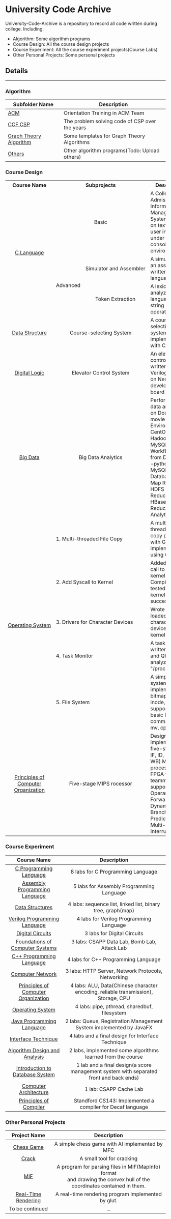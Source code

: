 # University Code Archive

University-Code-Archive is a repository to record all code written during college. Including:

* Algorithm: Some algorithm programs
* Course Design: All the course design projects
* Course Experiment: All the course experiment projects(Course Labs)
* Other Personal Projects: Some personal projects

## Details

---

### Algorithm

| Subfolder Name              | Description                                    |
| --------------------------- | ---------------------------------------------- |
| [ACM][1]                    | Orientation Training in ACM Team               |
| [CCF CSP][2]                | The problem solving code of CSP over the years |
| [Graph Theory Algorithm][3] | Some templates for Graph Theory Algorithms     |
| [Others][4]                 | Other algorithm programs(Todo: Upload others)  |

### Course Design

<table>
    <tr>
        <th style="text-align: center" nowrap="nowrap">Course Name</th>
        <th colspan="2" style="text-align: center">Subprojects</th>
        <th colspan="2" style="text-align: center">Description</th>
    </tr>
    <tr>
        <td rowspan="3" nowrap="nowrap" align="center">
            <a href="https://github.com/XJDKC/University-Code-Archive/tree/master/Course%20Design/C%20Language%20Course%20Design">
                C Language
            </a>
        </td>
        <td colspan="2" nowrap="nowrap" align="center">Basic</td>
        <td>A College Admissions Information Management System based on text-based user interfaces under Win32 console environment</td>
    </tr>
    <tr>
        <td rowspan="2">Advanced</td>
        <td nowrap="nowrap" align="center">Simulator and Assembler</td>
        <td>A simulator and an assembler written in C language</td>
    </tr>
    <tr>
        <td align="center">Token Extraction</td>
        <td>A lexical analyzer for C language(Using string operations)</td>
    </tr>
    <tr>
        <td nowrap="nowrap" align="center">
            <a href="https://github.com/XJDKC/University-Code-Archive/tree/master/Course%20Design/Data%20Structure%20Course%20Design">
                Data Structure
            </a>
        </td>
        <td colspan="2"  align="center">Course-selecting System</td>
        <td>A course-selecting system implemented with C++ STL</td>
    </tr>
    <tr>
        <td nowrap="nowrap" align="center">
            <a href="https://github.com/XJDKC/University-Code-Archive/tree/master/Course%20Design/Digital%20Logic%20Course%20Design">
                Digital Logic
            </a>
        </td>
        <td colspan="2"  align="center">Elevator Control System</td>
        <td>An elevator control system written in Verilog, running on Nesys DDR4 development board</td>
    </tr>
    <tr>
        <td nowrap="nowrap" align="center">
            <a href="https://github.com/XJDKC/University-Code-Archive/tree/master/Course%20Design/Data%20Analysis%20Based%20on%20Big%20Data%20Platform">
                Big Data
            </a>
        </td>
        <td colspan="2" nowrap="nowrap" align="center">Big Data Analytics</td>
        <td>Performed big data analytics on Douban movie reviews.  <br> Environment: CentOS, Hadoop, HBase, MySQL, Scrapy.  <br> Workflow: Data from Douban --python--> MySQL Database --Map Reduce--> HDFS --Map Reduce--> HBase --Map Reduce--> Analytics</td>
    </tr>
    <tr>
        <td rowspan="5" nowrap="nowrap" align="center">
            <a href="https://github.com/XJDKC/University-Code-Archive/tree/master/Course%20Design/Operating%20System%20Course%20Design">
                Operating System
            </a>
        </td>
        <td colspan="2">1. Multi-threaded File Copy</td>
        <td>A multi-threaded file copy program with GUI implemented using Qt</td>
    </tr>
    <tr>
        <td colspan="2">2. Add Syscall to Kernel</td>
        <td>Added a system call to Linux kernel. Compiled and tested the kernel successfully</td>
    </tr>
    <tr>
        <td colspan="2">3. Drivers for Character Devices</td>
        <td>Wrote and loaded a Linux character device to the kernel</td>
    </tr>
    <tr>
        <td colspan="2">4. Task Monitor</td>
        <td>A task monitor written in C++ and Qt by analyzing "/proc"</td>
    </tr>
    <tr>
        <td colspan="2">5. File System</td>
        <td>A simple file system implemented by bitmap and inode, supporting basic linux commands(e.g., mv, cp)</td>
    </tr>
    <tr>
        <td align="center">
            <a href="https://github.com/XJDKC/University-Code-Archive/tree/master/Course%20Design/Composition%20Principle%20Course%20Design">
                Principles of Computer Organization
            </a>
        </td>
        <td colspan="2" align="center">Five-stage MIPS rocessor</td>
        <td>Designed and implemented a five-stage(i.e. IF, ID, EX, MEM, WB) MIPS processor with FPGA with three teammates, supporting Operand Forwarding, Dynamic Branch Prediction and Multi-level Interruption. </td>
    </tr>
</table>

### Course Experiment

|                Course Name                |                         Description                          |
| :---------------------------------------: | :----------------------------------------------------------: |
|       [C Programming Language][5]         |              8 labs for  C Programming Language              |
|    [Assembly Programming Language][6]     |           5 labs for Assembly Programming Language           |
|           [Data Structures][7]            | 4 labs: sequence list, linked list, binary tree, graph(map)  |
|    [Verilog Programming Language][8]      |           4 labs for Verilog Programming Language            |
|          [Digital Circuits][9]            |                 3 labs for Digital Circuits                  |
|   [Foundations of Computer Systems][10]   |         3 labs: CSAPP Data Lab, Bomb Lab, Attack Lab         |
|      [C++ Programming Language][11]       |             4 labs for C++ Programming Language              |
|          [Computer Network][12]           |      3 labs: HTTP Server, Network Protocols, Networking      |
| [Principles of Computer Organization][13] | 4 labs: ALU, Data(Chinese character encoding, reliable transmission), Storage, CPU |
|          [Operating System][14]           |         4 labs: pipe, pthread, sharedbuf, filesystem         |
|      [Java Programming Language][15]      | 2 labs: Queue, Registration Management System implemented by JavaFX |
|         [Interface Technique][16]         |      4 labs and a final design for Interface Technique       |
|    [Algorithm Design and Analysis][17]    | 2 labs, implemented some algorithms learned from the course  |
|   [Introduction to Database System][18]   | 1 lab and a final design(a score management system with separated front and back ends) |
|        [Computer Architecture][19]        |                      1 lab: CSAPP Cache Lab                  |
|       [Principles of Compiler][20]        |  Standford CS143: Implemented a compiler for Decaf language  |



### Other Personal Projects
|       Project Name        |                         Description                          |
| :-----------------------: | :----------------------------------------------------------: |
|     [Chess Game][21]      |        A simple chess game with AI implemented by MFC        |
|        [Crack][22]        |                  A small tool for cracking                   |
|         [MIF][23]         | A program for parsing files in MIF(MapInfo) format <br/> and drawing the convex hull of the coordinates contained in them. |
| [Real-Time Rendering][24] |      A real-time rendering program implemented by glut.      |
|      To be continued      |                            ...                               |

<!--- Reference links for Algorithm -->
[1]: https://github.com/XJDKC/University-Code-Archive/tree/master/Algorithm/ACM
[2]: https://github.com/XJDKC/University-Code-Archive/tree/master/Algorithm/CCF%20CSP
[3]: https://github.com/XJDKC/University-Code-Archive/tree/master/Algorithm/Graph%20Theory%20Algorithm
[4]: https://github.com/XJDKC/University-Code-Archive/tree/master/Algorithm/Others/ZY%20QM

<!--- Reference links for Course Experiment -->
[5]: https://github.com/XJDKC/University-Code-Archive/tree/master/Course%20Experiment/C%20Language%20Course%20Course%20Exp
[6]: https://github.com/XJDKC/University-Code-Archive/tree/master/Course%20Experiment/Assembly%20Language%20Course%20Exp
[7]: https://github.com/XJDKC/University-Code-Archive/tree/master/Course%20Experiment/Data%20Structure%20Course%20Exp
[8]: https://github.com/XJDKC/University-Code-Archive/tree/master/Course%20Experiment/Verilog%20Course%20Exp
[9]: https://github.com/XJDKC/University-Code-Archive/tree/master/Course%20Experiment/Digital%20Logic%20Course%20Exp
[10]: https://github.com/XJDKC/University-Code-Archive/tree/master/Course%20Experiment/Foundations%20of%20Computer%20Systems%20Course%20Exp
[11]: https://github.com/XJDKC/University-Code-Archive/tree/master/Course%20Experiment/C%2B%2B%20Language%20Course%20%20Exp
[12]: https://github.com/XJDKC/University-Code-Archive/tree/master/Course%20Experiment/Computer%20Network%20Course%20Exp
[13]: https://github.com/XJDKC/University-Code-Archive/tree/master/Course%20Experiment/Composition%20Principle%20Course%20Exp
[14]: https://github.com/XJDKC/University-Code-Archive/tree/master/Course%20Experiment/Operating%20System%20Course%20Exp
[15]: https://github.com/XJDKC/University-Code-Archive/tree/master/Course%20Experiment/Java%20Language%20Course%20Exp
[16]: https://github.com/XJDKC/University-Code-Archive/tree/master/Course%20Experiment/Interface%20Technology%20Course%20Exp
[17]: https://github.com/XJDKC/University-Code-Archive/tree/master/Course%20Experiment/Algorithm%20Design%20and%20Analysis%20Course%20Exp
[18]: https://github.com/XJDKC/University-Code-Archive/tree/master/Course%20Experiment/Introduction%20to%20Database%20System%20Course%20Exp
[19]: https://github.com/XJDKC/University-Code-Archive/tree/master/Course%20Experiment/Computer%20Architecture%20Course%20Exp
[20]: https://github.com/XJDKC/University-Code-Archive/tree/master/Course%20Experiment/Principle%20of%20Compiler

<!--- Reference links for other personal projects -->
[21]: https://github.com/XJDKC/University-Code-Archive/tree/master/Other%20Personal%20Projects/Chess%20Game
[22]: https://github.com/XJDKC/University-Code-Archive/tree/master/Other%20Personal%20Projects/Crack
[23]: https://github.com/XJDKC/University-Code-Archive/tree/master/Other%20Personal%20Projects/MIF
[24]: https://github.com/XJDKC/University-Code-Archive/tree/master/Other%20Personal%20Projects/Real-Time%20Rendering
